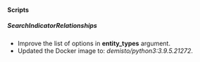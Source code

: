 
#### Scripts
##### SearchIndicatorRelationships
- Improve the list of options in **entity_types** argument.
- Updated the Docker image to: *demisto/python3:3.9.5.21272*.